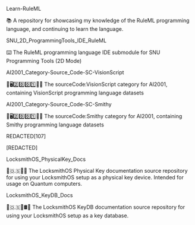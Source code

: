 
Learn-RuleML

📚️ A repository for showcasing my knowledge of the RuleML programming language, and continuing to learn the language.

SNU_2D_ProgrammingTools_IDE_RuleML

⌨️ The RuleML programming language IDE submodule for SNU Programming Tools (2D Mode) 

AI2001_Category-Source_Code-SC-VisionScript

🧠️🖥️2️⃣️0️⃣️0️⃣️1️⃣️💾️📜️ The sourceCode:VisionScript category for AI2001, containing VisionScript programming language datasets

AI2001_Category-Source_Code-SC-Smithy

🧠️🖥️2️⃣️0️⃣️0️⃣️1️⃣️💾️📜️ The sourceCode:Smithy category for AI2001, containing Smithy programming language datasets

REDACTED[107]

[REDACTED]

LocksmithOS_PhysicalKey_Docs

🔐️🇴.🇸🔑️📖️ The LocksmithOS Physical Key documentation source repository for using your LocksmithOS setup as a physical key device. Intended for usage on Quantum computers.

LocksmithOS_KeyDB_Docs

🔐️🇴.🇸🔑️🛢️📖️ The LocksmithOS KeyDB documentation source repository for using your LocksmithOS setup as a key database. 

